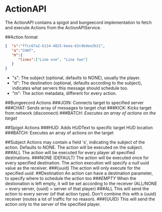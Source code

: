 # ActionAPI
The ActionAPI contains a spigot and bungeecord implementation to fetch and execute Actions from the ActionAPIService.

##Action format
```json
{  "s":"ffcc67a2-b114-4825-beea-63c4bdee2b21",
   "a":"CHAT",
   "m":{  
      "lines":["Line one", "Line two"]
   }
}
```
- "s": The subject (optional, defaults to NONE), usually the player.
- "d": The destination (optional, defaults according to the subject), indicates what servers this message should schedule too.
- "m": The action metadata, different for every action.

##Bungeecord Actions
###JOIN:
Connects target to specified server
###CHAT:
Sends array of messages to target chat
###KICK:
Kicks target from network (disconnect)
###BATCH: *Executes an array of actions on the target*

##Spigot Actions
###HUD:
Adds HUDText to specific target HUD location
###BATCH:
Executes an array of actions on the target

##Subject
Actions may contain a field 's', indicating the subject of the action. Defaults to NONE. The action will be executed on the subject.
###ALL
The action will be executed for every player all specified destinations.
###NONE (DEFAULT)
The action will be executed once for every specified destination. The action execution will specify a *null* uuid value as the receiver.
###{uuid}
The action will only execute for the specified *uuid*.
##Destination
An action can have a destination parameter, to specify where to schedule the action too
###*EMPTY*
When the destionation is left empty, it will be set according to the receiver (ALL/NONE = every server, {uuid} = server of that player)
###ALL
This will send the action to every server (of that action type). Don't combine this with a {uuid} receiver (routes a lot of traffic for no reason).
###{UUID}
This will send the action only to the server of the specified player.
